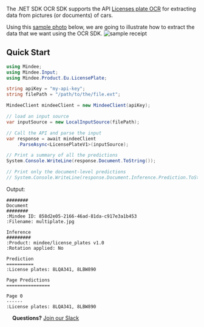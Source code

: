 The .NET SDK OCR SDK supports the  API  [Licenses plate OCR](https://developers.mindee.com/docs/license-plates-ocr-nodejs)  for extracting data from pictures (or documents) of cars.

Using this [sample photo](https://files.readme.io/ffc127d-sample_receipt.jpg) below, we are going to illustrate how to extract the data that we want using the OCR SDK.
![sample receipt](https://files.readme.io/fd6086e-license_plate.jpg)

## Quick Start
```csharp
using Mindee;
using Mindee.Input;
using Mindee.Product.Eu.LicensePlate;

string apiKey = "my-api-key";
string filePath = "/path/to/the/file.ext";

MindeeClient mindeeClient = new MindeeClient(apiKey);

// load an input source
var inputSource = new LocalInputSource(filePath);

// Call the API and parse the input
var response = await mindeeClient
    .ParseAsync<LicensePlateV1>(inputSource);

// Print a summary of all the predictions
System.Console.WriteLine(response.Document.ToString());

// Print only the document-level predictions
// System.Console.WriteLine(response.Document.Inference.Prediction.ToString());

```

Output:
```
########
Document
########
:Mindee ID: 858d2e05-2166-46ad-81da-c917e3a1b453
:Filename: multiplate.jpg

Inference
#########
:Product: mindee/license_plates v1.0
:Rotation applied: No

Prediction
==========
:License plates: 8LQA341, 8LBW890

Page Predictions
================

Page 0
------
:License plates: 8LQA341, 8LBW890
``` 

&nbsp;
&nbsp;
**Questions?**
[Join our Slack](https://join.slack.com/t/mindee-community/shared_invite/zt-1jv6nawjq-FDgFcF2T5CmMmRpl9LLptw)
